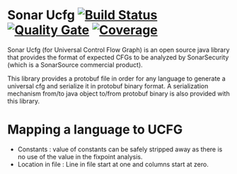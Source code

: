 Sonar Ucfg [![Build Status](https://travis-ci.org/SonarSource/sonar-ucfg.svg?branch=master)](https://travis-ci.org/SonarSource/sonar-ucfg) [![Quality Gate](https://next.sonarqube.com/sonarqube/api/project_badges/measure?project=org.sonarsource.ucfg%3Asonar-ucfg&metric=alert_status)](https://next.sonarqube.com/sonarqube/dashboard?id=org.sonarsource.ucfg%3Asonar-ucfg) [![Coverage](https://next.sonarqube.com/sonarqube/api/project_badges/measure?project=org.sonarsource.ucfg%3Asonar-ucfg&metric=coverage
)](https://next.sonarqube.com/sonarqube/component_measures?id=org.sonarsource.ucfg%3Asonar-ucfg&metric=coverage)
==========

Sonar Ucfg (for Universal Control Flow Graph) is an open source java library that provides the format of expected CFGs to be analyzed by SonarSecurity (which is a SonarSource commercial product).

This library provides a protobuf file in order for any language to generate a universal cfg and serialize it in protobuf binary format. 
A serialization mechanism from/to java object to/from protobuf binary is also provided with this library.

Mapping a language to UCFG
==========================
- Constants : value of constants can be safely stripped away as there is no use of the value in the fixpoint analysis.
- Location in file : Line in file start at one and columns start at zero. 
